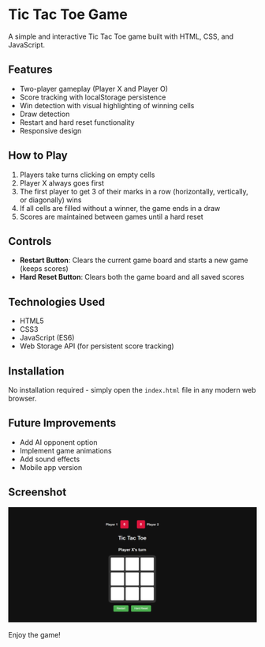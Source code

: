 # Tic Tac Toe Game

A simple and interactive Tic Tac Toe game built with HTML, CSS, and JavaScript.

## Features

- Two-player gameplay (Player X and Player O)
- Score tracking with localStorage persistence
- Win detection with visual highlighting of winning cells
- Draw detection
- Restart and hard reset functionality
- Responsive design

## How to Play

1. Players take turns clicking on empty cells
2. Player X always goes first
3. The first player to get 3 of their marks in a row (horizontally, vertically, or diagonally) wins
4. If all cells are filled without a winner, the game ends in a draw
5. Scores are maintained between games until a hard reset

## Controls

- **Restart Button**: Clears the current game board and starts a new game (keeps scores)
- **Hard Reset Button**: Clears both the game board and all saved scores

## Technologies Used

- HTML5
- CSS3
- JavaScript (ES6)
- Web Storage API (for persistent score tracking)

## Installation

No installation required - simply open the `index.html` file in any modern web browser.

## Future Improvements

- Add AI opponent option
- Implement game animations
- Add sound effects
- Mobile app version

## Screenshot

![TIC TAC TOE GAME Screenshot](TictacToe.png)

Enjoy the game!
